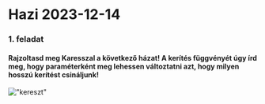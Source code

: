 # Hazi 2023-12-14

### 1. feladat
#### Rajzoltasd meg Karesszal a következő házat! A kerítés függvényét úgy írd meg, hogy paraméterként meg lehessen változtatni azt, hogy milyen hosszú kerítést csináljunk!

!["kereszt"](https://nagybrandy.github.io/szlghazik/pages/img/231214-2.png)